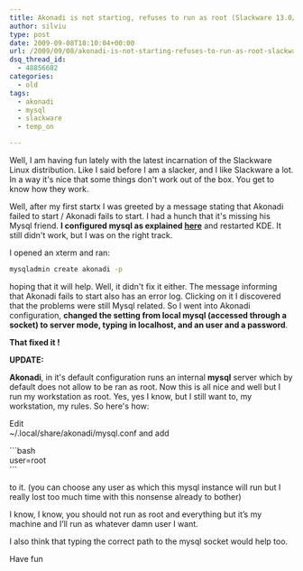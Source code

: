 ```yaml
---
title: Akonadi is not starting, refuses to run as root (Slackware 13.0/13.1/13.37/current installation).
author: silviu
type: post
date: 2009-09-08T18:10:04+00:00
url: /2009/09/08/akonadi-is-not-starting-refuses-to-run-as-root-slackware-13-013-113-37current-installation/
dsq_thread_id:
  - 48856682
categories:
  - old
tags:
  - akonadi
  - mysql
  - slackware
  - temp_on

---
```

Well, I am having fun lately with the latest incarnation of the Slackware Linux distribution. Like I said before I am a slacker, and I like Slackware a lot. In a way it's nice that some things don't work out of the box. You get to know how they work.

Well, after my first startx I was greeted by a message stating that Akonadi failed to start / Akonadi fails to start. I had a hunch that it's missing his Mysql friend. **I configured mysql as explained [here][1]** and restarted KDE. It still didn't work, but I was on the right track.

I opened an xterm and ran:

```bash
mysqladmin create akonadi -p
```

hoping that it will help. Well, it didn't fix it either. The message informing that Akonadi fails to start also has an error log. Clicking on it I discovered that the problems were still Mysql related. So I went into Akonadi configuration, **changed the setting from local mysql (accessed through a socket) to server mode, typing in localhost, and an user and a password**.

**That fixed it !**

**UPDATE:**

**Akonadi**, in it's default configuration runs an internal **mysql** server which by default does not allow to be ran as root. Now this is all nice and well but I run my workstation as root. Yes, yes I know, but I still want to, my workstation, my rules. So here's how:

<div>
  <p>
    Edit<br /> ~/.local/share/akonadi/mysql.conf and add
  </p>

  <p>
    ```bash<br /> user=root<br /> ```
  </p>

  <p>
    to it. (you can choose any user as which this mysql instance will run but I really lost too much time with this nonsense already to bother)
  </p>

  <p>
    I know, I know, you should not run as root and everything but it’s my machine and I’ll run as whatever damn user I want.
  </p>
</div>

I also think that typing the correct path to the mysql socket would help too.

Have fun

 [1]: http://www.sgvulcan.com/configuring-mysql-in-slackware-13-0/